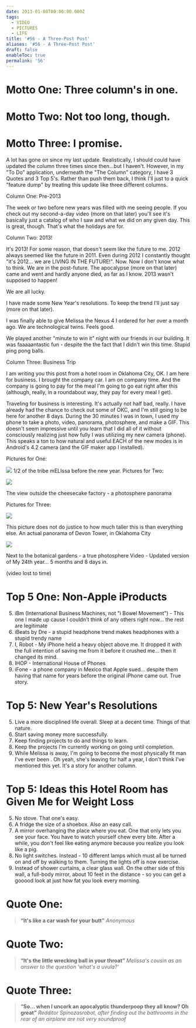 ```yaml
---
date: 2013-01-08T00:00:00.000Z
tags:
  - VIDEO
  - PICTURES
  - LIFE
title: '#56 - A Three-Post Post'
aliases: '#56 - A Three-Post Post'
draft: false
enableToc: true
permalink: '56'
---
```


# Motto One: Three column's in one.

# Motto Two: Not too long, though.

# Motto Three: I promise.

A lot has gone on since my last update. Realistically, I should could have updated the column three times since then...but I haven't. However, in my "To Do" application, underneath the "The Column" category, I have 3 Quotes and 3 Top 5's. Rather than push them back, I think I'll just to a quick "feature dump" by treating this update like three different columns.

Column One: Pre-2013

The week or two before new years was filled with me seeing people. If you check out my second-a-day video (more on that later) you'll see it's basically just a catalog of who I saw and what we did on any given day. This is great, though. That's what the holidays are for.

Column Two: 2013!

It's 2013! For some reason, that doesn't seem like the future to me. 2012 always seemed like the future in 2011. Even during 2012 I constantly thought "it's 2012... we are LIVING IN THE FUTURE!". Now. Now I don't know what to think. We are in the post-future. The apocalypse (more on that later) came and went and hardly anyone died, as far as I know. 2013 wasn't supposed to happen!

We are all lucky.

I have made some New Year's resolutions. To keep the trend I'll just say (more on that later).

I was finally able to give Melissa the Nexus 4 I ordered for her over a month ago. We are technological twins. Feels good.

We played another "minute to win it" night with our friends in our building. It was faaaaantastic fun - despite the the fact that I didn't win this time. Stupid ping pong balls.

Column Three: Business Trip

I am writing you this post from a hotel room in Oklahoma City, OK. I am here for business. I brought the company car. I am on company time. And the company is going to pay for the meal I'm going to go eat right after this (although, really, in a roundabout way, they pay for every meal I get).

Traveling for business is interesting. It's actually not half bad, really. I have already had the chance to check out some of OKC, and I'm still going to be here for another 8 days. During the 30 minutes I was in town, I used my phone to take a photo, video, panorama, photosphere, and make a GIF. This doesn't seem impressive until you learn that I did all of it without consciously realizing just how fully I was utilizing my new camera (phone). This speaks a ton to how natural and useful EACH of the new modes is in Android's 4.2 camera (and the GIF maker app I installed).

Pictures for One:

![](http://4.bp.blogspot.com/-ffocMksUwrQ/UOzXW4sQgkI/AAAAAAAAfsY/_vy_-CO-IhY/s400/IMG_20121229_113035.JPG
)
1/2 of the tribe
mELIssa before the new year.
Pictures for Two:

![](assets/56-1.jpg)

The view outside the cheesecake factory - a photosphere panorama

Pictures for Three:

![](assets/56-2.jpg)

This picture does not do justice to how much taller this is than everything else.
An actual panorama of Devon Tower, in Oklahoma City

![](assets/56-3.jpg)

Next to the botanical gardens - a true photosphere
Video - Updated version of My 24th year... 5 months and 8 days in.

(video lost to time)

# Top 5 One: Non-Apple iProducts
5. iBm (International Business Machines, not "i Bowel Movement") - This one I made up cause I couldn't think of any others right now... the rest are legitimate
4. iBeats by Dre - a stupid headphone trend makes headphones with a stupid trendy name
3. I, Robot - My iPhone held a heavy object above me. It dropped it with the full intention of saving me from it before it crushed me... then it changed its mind.
2. IHOP - International House of Phones
1. iFone - a phone company in Mexico that Apple sued... despite them having that name for years before the original iPhone came out. True story.

# Top 5: New Year's Resolutions
5. Live a more disciplined life overall. Sleep at a decent time. Things of that nature.
4. Start saving money more successfully.
3. Keep finding projects to do and things to learn.
2. Keep the projects I'm currently working on going until completion.
1. While Melissa is away, I'm going to become the most physically fit man I've ever been . Oh yeah, she's leaving for half a year, I don't think I've mentioned this yet. It's a story for another column.

# Top 5: Ideas this Hotel Room has Given Me for Weight Loss
5. No stove. That one's easy.
4. A fridge the size of a shoebox. Also an easy call.
3. A mirror overhanging the place where you eat. One that only lets you see your face. You have to watch yourself chew every bite. After a while, you don't feel like eating anymore because you realize you look like a pig.
2. No light switches. Instead - 10 different lamps which must all be turned on and off by walking to them. Turning the lights off is now exercise.
1. Instead of shower curtains, a clear glass wall. On the other side of this wall, a full-body mirror, about 10 feet in the distance - so you can get a gooood look at just how fat you look every morning.

# Quote One:
> **“It's like a car wash for your butt”**
<cite>Anonymous</cite>

# Quote Two:
> **“It's the little wrecking ball in your throat”**
<cite>Melissa's cousin as an answer to the question 'what's a uvula?'</cite>

# Quote Three:
> **“So... when I uncork an apocalyptic thunderpoop they all know? Oh great”**
<cite>Redditor Spinozasrobot, after finding out the bathrooms in the rear of an airplane are not very soundproof</cite>
